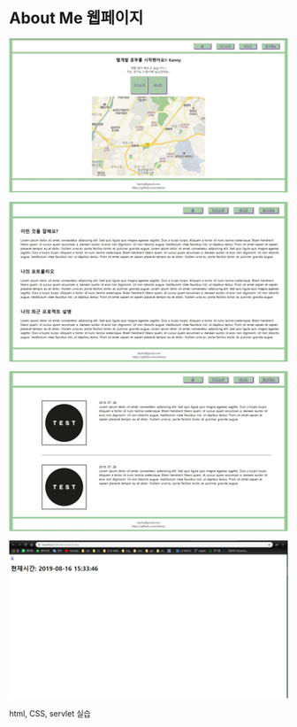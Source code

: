 # About Me 웹페이지

![](.\resultImg\index.jpg)

![](.\resultImg\Aboutme.jpg)

![](.\resultImg\picture.jpg)

![](.\resultImg\time.jpg)

html, CSS, servlet 실습